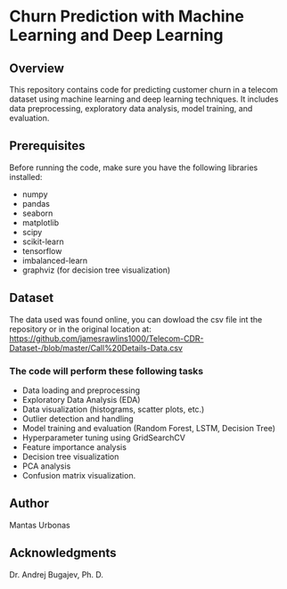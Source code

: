 # Churn Prediction with Machine Learning and Deep Learning
## Overview
This repository contains code for predicting customer churn in a telecom dataset using machine learning and deep learning techniques. It includes data preprocessing, exploratory data analysis, model training, and evaluation.

## Prerequisites
Before running the code, make sure you have the following libraries installed:

* numpy
* pandas
* seaborn
* matplotlib
* scipy
* scikit-learn
* tensorflow
* imbalanced-learn
* graphviz (for decision tree visualization)

## Dataset
The data used was found online, you can dowload the csv file int the repository or in the original location at:
https://github.com/jamesrawlins1000/Telecom-CDR-Dataset-/blob/master/Call%20Details-Data.csv

### The code will perform these following tasks

* Data loading and preprocessing
* Exploratory Data Analysis (EDA)
* Data visualization (histograms, scatter plots, etc.)
* Outlier detection and handling
* Model training and evaluation (Random Forest, LSTM, Decision Tree)
* Hyperparameter tuning using GridSearchCV
* Feature importance analysis
* Decision tree visualization
* PCA analysis
* Confusion matrix visualization.

## Author
Mantas Urbonas

## Acknowledgments
Dr. Andrej Bugajev, Ph. D.

